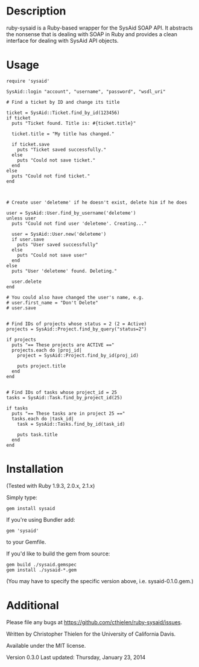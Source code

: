 Description
===========
ruby-sysaid is a Ruby-based wrapper for the SysAid SOAP API. It abstracts
the nonsense that is dealing with SOAP in Ruby and provides a clean interface
for dealing with SysAid API objects.

Usage
=====
    
    require 'sysaid'
    
    SysAid::login "account", "username", "password", "wsdl_uri"
    
    # Find a ticket by ID and change its title
    
    ticket = SysAid::Ticket.find_by_id(123456)
    if ticket
      puts "Ticket found. Title is: #{ticket.title}"
      
      ticket.title = "My title has changed."
      
      if ticket.save
        puts "Ticket saved successfully."
      else
        puts "Could not save ticket."
      end
    else
      puts "Could not find ticket."
    end
    
    
    
    # Create user 'deleteme' if he doesn't exist, delete him if he does
    
    user = SysAid::User.find_by_username('deleteme')
    unless user
      puts "Could not find user 'deleteme'. Creating..."
      
      user = SysAid::User.new('deleteme')
      if user.save
        puts "User saved successfully"
      else
        puts "Could not save user"
      end
    else
      puts "User 'deleteme' found. Deleting."
      
      user.delete
    end
    
    # You could also have changed the user's name, e.g.
    # user.first_name = "Don't Delete"
    # user.save


    # Find IDs of projects whose status = 2 (2 = Active)
    projects = SysAid::Project.find_by_query("status=2")
    
    if projects
      puts "== These projects are ACTIVE =="
      projects.each do |proj_id|
        project = SysAid::Project.find_by_id(proj_id)

        puts project.title
      end
    end


    # Find IDs of tasks whose project_id = 25
    tasks = SysAid::Task.find_by_project_id(25)

    if tasks
      puts "== These tasks are in project 25 =="
      tasks.each do |task_id|
        task = SysAid::Tasks.find_by_id(task_id)

        puts task.title
      end
    end
    

Installation
============
(Tested with Ruby 1.9.3, 2.0.x, 2.1.x)

Simply type:

    gem install sysaid

If you're using Bundler add:

    gem 'sysaid'

to your Gemfile.

If you'd like to build the gem from source:

    gem build ./sysaid.gemspec
    gem install ./sysaid-*.gem

(You may have to specify the specific version above, i.e. sysaid-0.1.0.gem.)

Additional
==========
Please file any bugs at https://github.com/cthielen/ruby-sysaid/issues.

Written by Christopher Thielen for the University of California Davis.

Available under the MIT license.

Version 0.3.0
Last updated: Thursday, January 23, 2014
